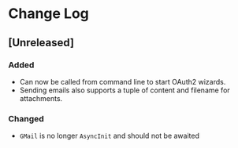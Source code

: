# Change Log

## [Unreleased]

### Added
- Can now be called from command line to start OAuth2 wizards.
- Sending emails also supports a tuple of content and filename for attachments.

### Changed
- `GMail` is no longer `AsyncInit` and should not be awaited